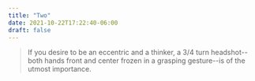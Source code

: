```yaml
---
title: "Two"
date: 2021-10-22T17:22:40-06:00
draft: false
---
```


> If you desire to be an eccentric and a thinker, a 3/4 turn headshot--both hands front and center frozen in a grasping gesture--is of the utmost importance.

